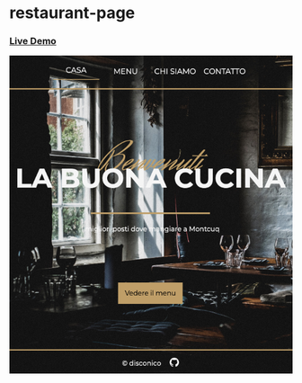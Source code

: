 # restaurant-page

### [Live Demo](https://disconico.github.io/restaurant-page/)

![image info](./src/assets/images/preview.png)